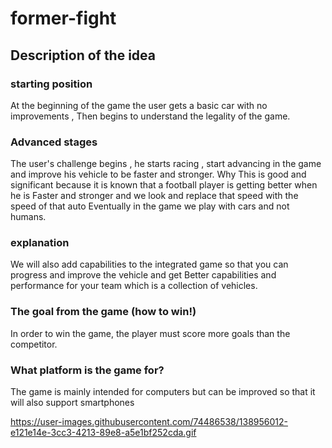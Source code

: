 # former-fight

## Description of the idea

### starting position
At the beginning of the game the user gets a basic car with no improvements , Then begins to understand the legality of the game.

### Advanced stages 
The user's challenge begins , he starts racing , start advancing in the game and improve his vehicle to be faster and stronger.
Why This is good and significant
because it is known that a football player is getting better when he is
Faster and stronger and we look and replace that speed with the speed of that auto
Eventually in the game we play with cars and not humans.


### explanation
We will also add capabilities to the integrated game so that you can progress and improve the vehicle and get
Better capabilities and performance for your team which is a collection of vehicles.

### The goal from the game (how to win!)
In order to win the game, the player must score more goals than the competitor.

### What platform is the game for?
The game is mainly intended for computers but can be improved so that it will also support smartphones

https://user-images.githubusercontent.com/74486538/138956012-e121e14e-3cc3-4213-89e8-a5e1bf252cda.gif
